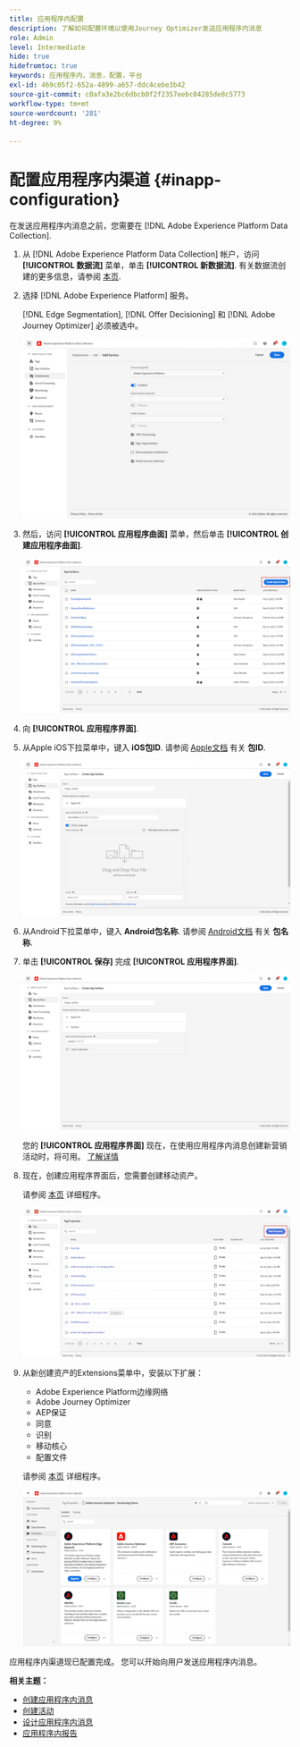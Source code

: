 ```yaml
---
title: 应用程序内配置
description: 了解如何配置环境以使用Journey Optimizer发送应用程序内消息
role: Admin
level: Intermediate
hide: true
hidefromtoc: true
keywords: 应用程序内，消息，配置，平台
exl-id: 469c05f2-652a-4899-a657-ddc4cebe3b42
source-git-commit: c0afa3e2bc6dbcb0f2f2357eebc04285de8c5773
workflow-type: tm+mt
source-wordcount: '281'
ht-degree: 9%

---
```


# 配置应用程序内渠道 {#inapp-configuration}

在发送应用程序内消息之前，您需要在 [!DNL Adobe Experience Platform Data Collection].

1. 从 [!DNL Adobe Experience Platform Data Collection] 帐户，访问 **[!UICONTROL 数据流]** 菜单，单击 **[!UICONTROL 新数据流]**. 有关数据流创建的更多信息，请参阅 [本页](https://aep-sdks.gitbook.io/docs/getting-started/configure-datastreams).

1. 选择 [!DNL Adobe Experience Platform] 服务。

   [!DNL Edge Segmentation], [!DNL Offer Decisioning] 和 [!DNL Adobe Journey Optimizer] 必须被选中。

   ![](assets/inapp_config_6.png)

1. 然后，访问 **[!UICONTROL 应用程序曲面]** 菜单，然后单击 **[!UICONTROL 创建应用程序曲面]**.

   ![](assets/inapp_config_1.png)

1. 向 **[!UICONTROL 应用程序界面]**.

1. 从Apple iOS下拉菜单中，键入 **iOS包ID**. 请参阅 [Apple文档](https://developer.apple.com/documentation/appstoreconnectapi/bundle_ids) 有关 **包ID**.

   ![](assets/inapp_config_2.png)

1. 从Android下拉菜单中，键入 **Android包名称**. 请参阅 [Android文档](https://support.google.com/admob/answer/9972781?hl=en#:~:text=The%20package%20name%20of%20an,supported%20third%2Dparty%20Android%20stores) 有关 **包名称**.

1. 单击 **[!UICONTROL 保存]** 完成 **[!UICONTROL 应用程序界面]**.

   ![](assets/inapp_config_3.png)

   您的 **[!UICONTROL 应用程序界面]** 现在，在使用应用程序内消息创建新营销活动时，将可用。 [了解详情](create-in-app.md)

1. 现在，创建应用程序界面后，您需要创建移动资产。

   请参阅 [本页](https://experienceleague.adobe.com/docs/experience-platform/tags/admin/companies-and-properties.html#for-mobile) 详细程序。

   ![](assets/inapp_config_4.png)

1. 从新创建资产的Extensions菜单中，安装以下扩展：

   * Adobe Experience Platform边缘网络
   * Adobe Journey Optimizer
   * AEP保证
   * 同意
   * 识别
   * 移动核心
   * 配置文件

   请参阅 [本页](https://experienceleague.adobe.com/docs/experience-platform/tags/ui/extensions/overview.html?lang=en#add-a-new-extension) 详细程序。

   ![](assets/inapp_config_5.png)

应用程序内渠道现已配置完成。 您可以开始向用户发送应用程序内消息。

**相关主题：**

* [创建应用程序内消息](create-in-app.md)
* [创建活动](../campaigns/create-campaign.md)
* [设计应用程序内消息](design-in-app.md)
* [应用程序内报告](inapp-report.md)
